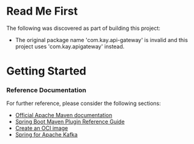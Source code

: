 # Read Me First
The following was discovered as part of building this project:

* The original package name 'com.kay.api-gateway' is invalid and this project uses 'com.kay.apigateway' instead.

# Getting Started

### Reference Documentation
For further reference, please consider the following sections:

* [Official Apache Maven documentation](https://maven.apache.org/guides/index.html)
* [Spring Boot Maven Plugin Reference Guide](https://docs.spring.io/spring-boot/docs/3.2.0/maven-plugin/reference/html/)
* [Create an OCI image](https://docs.spring.io/spring-boot/docs/3.2.0/maven-plugin/reference/html/#build-image)
* [Spring for Apache Kafka](https://docs.spring.io/spring-boot/docs/3.2.0/reference/htmlsingle/index.html#messaging.kafka)

